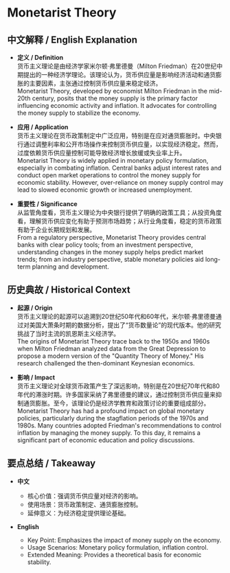 # Monetarist Theory

## 中文解释 / English Explanation

* **定义 / Definition**  
  货币主义理论是由经济学家米尔顿·弗里德曼（Milton Friedman）在20世纪中期提出的一种经济学理论。该理论认为，货币供应量是影响经济活动和通货膨胀的主要因素，主张通过控制货币供应量来稳定经济。  
  Monetarist Theory, developed by economist Milton Friedman in the mid-20th century, posits that the money supply is the primary factor influencing economic activity and inflation. It advocates for controlling the money supply to stabilize the economy.

* **应用 / Application**  
  货币主义理论在货币政策制定中广泛应用，特别是在应对通货膨胀时。中央银行通过调整利率和公开市场操作来控制货币供应量，以实现经济稳定。然而，过度依赖货币供应量控制可能导致经济增长放缓或失业率上升。  
  Monetarist Theory is widely applied in monetary policy formulation, especially in combating inflation. Central banks adjust interest rates and conduct open market operations to control the money supply for economic stability. However, over-reliance on money supply control may lead to slowed economic growth or increased unemployment.

* **重要性 / Significance**  
  从监管角度看，货币主义理论为中央银行提供了明确的政策工具；从投资角度看，理解货币供应变化有助于预测市场趋势；从行业角度看，稳定的货币政策有助于企业长期规划和发展。  
  From a regulatory perspective, Monetarist Theory provides central banks with clear policy tools; from an investment perspective, understanding changes in the money supply helps predict market trends; from an industry perspective, stable monetary policies aid long-term planning and development.

## 历史典故 / Historical Context

* **起源 / Origin**  
  货币主义理论的起源可以追溯到20世纪50年代和60年代，米尔顿·弗里德曼通过对美国大萧条时期的数据分析，提出了“货币数量论”的现代版本。他的研究挑战了当时主流的凯恩斯主义经济学。  
  The origins of Monetarist Theory trace back to the 1950s and 1960s when Milton Friedman analyzed data from the Great Depression to propose a modern version of the "Quantity Theory of Money." His research challenged the then-dominant Keynesian economics.

* **影响 / Impact**  
  货币主义理论对全球货币政策产生了深远影响，特别是在20世纪70年代和80年代的滞涨时期。许多国家采纳了弗里德曼的建议，通过控制货币供应量来抑制通货膨胀。至今，该理论仍是经济学教育和政策讨论的重要组成部分。  
  Monetarist Theory has had a profound impact on global monetary policies, particularly during the stagflation periods of the 1970s and 1980s. Many countries adopted Friedman's recommendations to control inflation by managing the money supply. To this day, it remains a significant part of economic education and policy discussions.

## 要点总结 / Takeaway

* **中文**  
  - 核心价值：强调货币供应量对经济的影响。
  - 使用场景：货币政策制定、通货膨胀控制。
  - 延伸意义：为经济稳定提供理论基础。

* **English**  
  - Key Point: Emphasizes the impact of money supply on the economy.
  - Usage Scenarios: Monetary policy formulation, inflation control.
  - Extended Meaning: Provides a theoretical basis for economic stability.